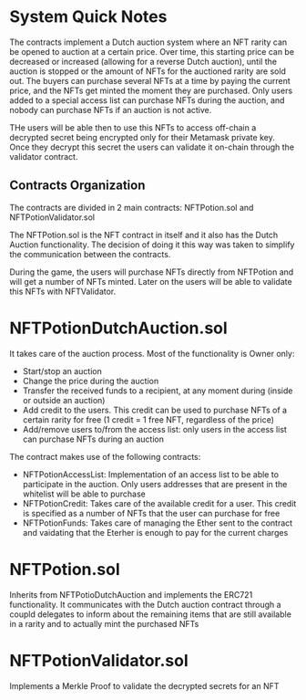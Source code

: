# System Quick Notes

The contracts implement a Dutch auction system where an NFT rarity can be opened to auction at a certain
price. Over time, this starting price can be decreased or increased (allowing for a reverse Dutch auction),
until the auction is stopped or the amount of NFTs for the auctioned rarity are sold out. The buyers can
purchase several NFTs at a time by paying the current price, and the NFTs get minted the moment they are
purchased. Only users added to a special access list can purchase NFTs during the auction, and nobody
can purchase NFTs if an auction is not active.

THe users will be able then to use this NFTs to access off-chain a decrypted secret being encrypted only
for their Metamask private key. Once they decrypt this secret the users can validate it on-chain through
the validator contract.

## Contracts Organization

The contracts are divided in 2 main contracts: NFTPotion.sol and NFTPotionValidator.sol

The NFTPotion.sol is the NFT contract in itself and it also has the Dutch Auction functionality. The decision
of doing it this way was taken to simplify the communication between the contracts.

During the game, the users will purchase NFTs directly from NFTPotion and will get a number of NFTs minted.
Later on the users will be able to validate this NFTs with NFTValidator.

# NFTPotionDutchAuction.sol

It takes care of the auction process. Most of the functionality is Owner only:

-   Start/stop an auction
-   Change the price during the auction
-   Transfer the received funds to a recipient, at any moment during (inside or outside an auction)
-   Add credit to the users. This credit can be used to purchase NFTs of a certain rarity for
    free (1 credit = 1 free NFT, regardless of the price)
-   Add/remove users to/from the access list: only users in the access list can purchase NFTs during an auction

The contract makes use of the following contracts:

-   NFTPotionAccessList: Implementation of an access list to be able to participate in the auction. Only users
    addresses that are present in the whitelist will be able to purchase
-   NFTPotionCredit: Takes care of the available credit for a user. This credit is specified as a number of NFTs
    that the user can purchase for free
-   NFTPotionFunds: Takes care of managing the Ether sent to the contract and vaidating that the Eterher is enough
    to pay for the current charges

# NFTPotion.sol

Inherits from NFTPotioDutchAuction and implements the ERC721 functionality. It communicates with the Dutch auction
contract through a coupld delegates to inform about the remaining items that are still available in a rarity and to
actually mint the purchased NFTs

# NFTPotionValidator.sol

Implements a Merkle Proof to validate the decrypted secrets for an NFT
